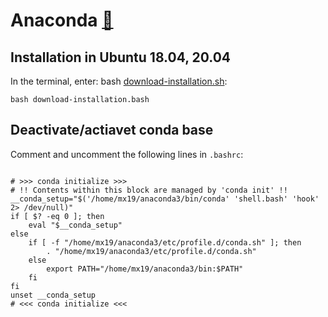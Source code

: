 # Anaconda [:link:](https://www.anaconda.com/)

## Installation in Ubuntu 18.04, 20.04
In the terminal, enter: bash [download-installation.sh](download-installation.sh):
```
bash download-installation.bash
```

## Deactivate/actiavet conda base

Comment and uncomment the following lines in `.bashrc`:

```

# >>> conda initialize >>>
# !! Contents within this block are managed by 'conda init' !!
__conda_setup="$('/home/mx19/anaconda3/bin/conda' 'shell.bash' 'hook' 2> /dev/null)"
if [ $? -eq 0 ]; then
    eval "$__conda_setup"
else
    if [ -f "/home/mx19/anaconda3/etc/profile.d/conda.sh" ]; then
        . "/home/mx19/anaconda3/etc/profile.d/conda.sh"
    else
        export PATH="/home/mx19/anaconda3/bin:$PATH"
    fi
fi
unset __conda_setup
# <<< conda initialize <<<



```




